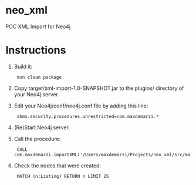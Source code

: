 # neo_xml
POC XML Import for Neo4j

# Instructions

1. Build it:

        mvn clean package

2. Copy target/xml-import-1.0-SNAPSHOT.jar to the plugins/ directory of your Neo4j server.

3. Edit your Neo4j/conf/neo4j.conf file by adding this line:

        dbms.security.procedures.unrestricted=com.maxdemarzi.*

4. (Re)Start Neo4j server.

5. Call the procedure:

        CALL com.maxdemarzi.importXML('/Users/maxdemarzi/Projects/neo_xml/src/main/resources/data/xmlfeed.zip')
    
6. Check the nodes that were created:
    
        MATCH (n:Listing) RETURN n LIMIT 25
        
        